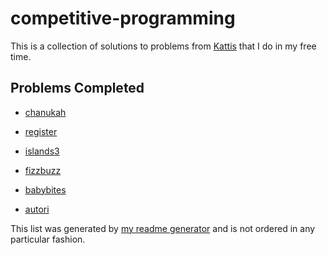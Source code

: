 # competitive-programming

This is a collection of solutions to problems from [Kattis](https://open.kattis.com) that I do in my free time.

## Problems Completed
- [chanukah](https://www.github.com/bradendubois/competitive-programming/chanukah)

- [register](https://www.github.com/bradendubois/competitive-programming/register)

- [islands3](https://www.github.com/bradendubois/competitive-programming/islands3)

- [fizzbuzz](https://www.github.com/bradendubois/competitive-programming/fizzbuzz)

- [babybites](https://www.github.com/bradendubois/competitive-programming/babybites)

- [autori](https://www.github.com/bradendubois/competitive-programming/autori)



This list was generated by [my readme generator](https://www.github.com/bradendubois/competitive-programming/generate_readme.cpp) and is not ordered in any particular fashion.